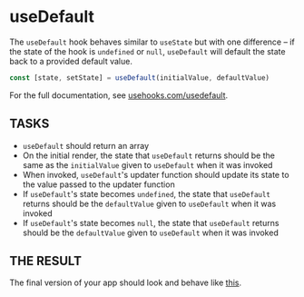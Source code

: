 # useDefault

The `useDefault` hook behaves similar to `useState` but with one difference – if the state of the hook is `undefined` or `null`, `useDefault` will default the state back to a provided default value.

```js
const [state, setState] = useDefault(initialValue, defaultValue)
```

For the full documentation, see [usehooks.com/usedefault](https://usehooks.com/usedefault).

## TASKS

- `useDefault` should return an array
- On the initial render, the state that `useDefault` returns should be the same as the `initialValue` given to `useDefault` when it was invoked
- When invoked, `useDefault`'s updater function should update its state to the value passed to the updater function
- If `useDefault`'s state becomes `undefined`, the state that `useDefault` returns should be the `defaultValue` given to `useDefault` when it was invoked
- If `useDefault`'s state becomes `null`, the state that `useDefault` returns should be the `defaultValue` given to `useDefault` when it was invoked

## THE RESULT

The final version of your app should look and behave like [this](https://codesandbox.io/p/sandbox/usedefault-5c0pyt).